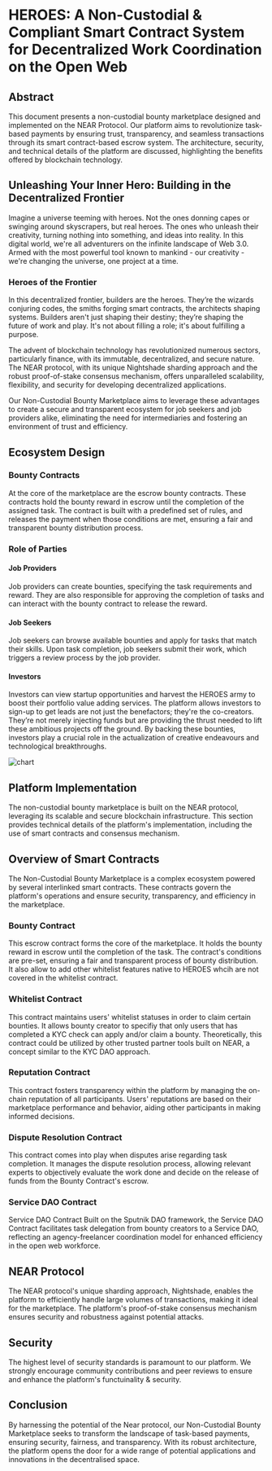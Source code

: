 # **HEROES: A Non-Custodial & Compliant Smart Contract System for Decentralized Work Coordination on the Open Web**

## **Abstract**

This document presents a non-custodial bounty marketplace designed and implemented on the NEAR Protocol. Our platform aims to revolutionize task-based payments by ensuring trust, transparency, and seamless transactions through its smart contract-based escrow system. The architecture, security, and technical details of the platform are discussed, highlighting the benefits offered by blockchain technology.

## **Unleashing Your Inner Hero: Building in the Decentralized Frontier**

Imagine a universe teeming with heroes. Not the ones donning capes or swinging around skyscrapers, but real heroes. The ones who unleash their creativity, turning nothing into something, and ideas into reality. In this digital world, we're all adventurers on the infinite landscape of Web 3.0. Armed with the most powerful tool known to mankind - our creativity - we're changing the universe, one project at a time.

### **Heroes of the Frontier**

In this decentralized frontier, builders are the heroes. They’re the wizards conjuring codes, the smiths forging smart contracts, the architects shaping systems. Builders aren't just shaping their destiny; they’re shaping the future of work and play. It's not about filling a role; it's about fulfilling a purpose.

The advent of blockchain technology has revolutionized numerous sectors, particularly finance, with its immutable, decentralized, and secure nature. The NEAR protocol, with its unique Nightshade sharding approach and the robust proof-of-stake consensus mechanism, offers unparalleled scalability, flexibility, and security for developing decentralized applications.

Our Non-Custodial Bounty Marketplace aims to leverage these advantages to create a secure and transparent ecosystem for job seekers and job providers alike, eliminating the need for intermediaries and fostering an environment of trust and efficiency.

## **Ecosystem Design**

### **Bounty Contracts**

At the core of the marketplace are the escrow bounty contracts. These contracts hold the bounty reward in escrow until the completion of the assigned task. The contract is built with a predefined set of rules, and releases the payment when those conditions are met, ensuring a fair and transparent bounty distribution process.

### **Role of Parties**

#### **Job Providers**

Job providers can create bounties, specifying the task requirements and reward. They are also responsible for approving the completion of tasks and can interact with the bounty contract to release the reward.

#### **Job Seekers**

Job seekers can browse available bounties and apply for tasks that match their skills. Upon task completion, job seekers submit their work, which triggers a review process by the job provider.

#### **Investors**

Investors can view startup opportunities and harvest the HEROES army to boost their portfolio value adding services. The platform allows investors to sign-up to get leads are not just the benefactors; they're the co-creators. They’re not merely injecting funds but are providing the thrust needed to lift these ambitious projects off the ground. By backing these bounties, investors play a crucial role in the actualization of creative endeavours and technological breakthroughs.


![chart](https://github.com/HeroesHQ/heroes/assets/18598519/51248d8d-17e4-44fc-ab4e-901780102d7d)




## **Platform Implementation**

The non-custodial bounty marketplace is built on the NEAR protocol, leveraging its scalable and secure blockchain infrastructure. This section provides technical details of the platform's implementation, including the use of smart contracts and consensus mechanism.

## **Overview of Smart Contracts**

The Non-Custodial Bounty Marketplace is a complex ecosystem powered by several interlinked smart contracts. These contracts govern the platform's operations and ensure security, transparency, and efficiency in the marketplace.

### **Bounty Contract**

This escrow contract forms the core of the marketplace. It holds the bounty reward in escrow until the completion of the task. The contract's conditions are pre-set, ensuring a fair and transparent process of bounty distribution. It also allow to add other whitelist features native to HEROES whcih are not covered in the whitelist contract.

### **Whitelist Contract**

This contract maintains users' whitelist statuses in order to claim certain bounties. It allows bounty creator to specifiy that only users that has completed a KYC check can apply and/or claim a bounty. Theoretically, this contract could be utilized by other trusted partner tools built on NEAR, a concept similar to the KYC DAO approach.

### **Reputation Contract**

This contract fosters transparency within the platform by managing the on-chain reputation of all participants. Users' reputations are based on their marketplace performance and behavior, aiding other participants in making informed decisions.

### **Dispute Resolution Contract**

This contract comes into play when disputes arise regarding task completion. It manages the dispute resolution process, allowing relevant experts to objectively evaluate the work done and decide on the release of funds from the Bounty Contract's escrow.

### **Service DAO Contract**

Service DAO Contract Built on the Sputnik DAO framework, the Service DAO Contract facilitates task delegation from bounty creators to a Service DAO, reflecting an agency-freelancer coordination model for enhanced efficiency in the open web workforce.

## **NEAR Protocol**

The NEAR protocol's unique sharding approach, Nightshade, enables the platform to efficiently handle large volumes of transactions, making it ideal for the marketplace. The platform's proof-of-stake consensus mechanism ensures security and robustness against potential attacks.

## **Security**

The highest level of security standards is paramount to our platform. We strongly encourage community contributions and peer reviews to ensure and enhance the platform's functuinality & security.

## **Conclusion**

By harnessing the potential of the Near protocol, our Non-Custodial Bounty Marketplace seeks to transform the landscape of task-based payments, ensuring security, fairness, and transparency. With its robust architecture, the platform opens the door for a wide range of potential applications and innovations in the decentralised space.
